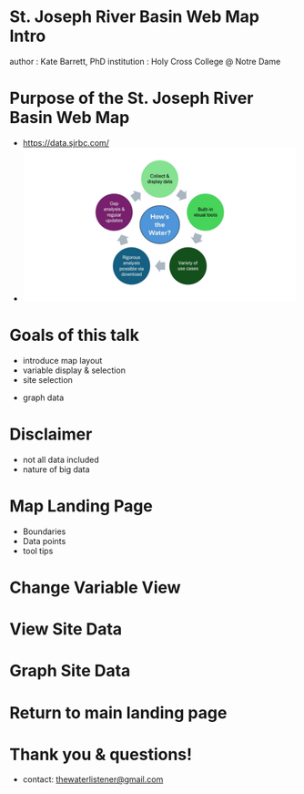 # St. Joseph River Basin Web Map Intro

author
:    Kate Barrett, PhD
institution
:    Holy Cross College @ Notre Dame

# Purpose of the St. Joseph River Basin Web Map

* https://data.sjrbc.com/
* ![image](processLightning.jpg)

# Goals of this talk

* introduce map layout
* variable display & selection
* site selection
- graph data

# Disclaimer

* not all data included
* nature of big data

# Map Landing Page

* Boundaries
* Data points
* tool tips

# Change Variable View

# View Site Data

# Graph Site Data

# Return to main landing page

# Thank you & questions!

* contact: thewaterlistener@gmail.com

